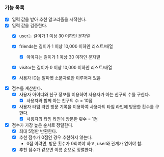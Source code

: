 ### 기능 목록
- [X] 입력 값을 받아 추천 알고리즘을 시작한다.
- [X] 입력 값을 검증한다.
  - [X] user는 길이가 1 이상 30 이하인 문자열
  - [X] friends는 길이가 1 이상 10,000 이하인 리스트/배열
    - [X] 아이디는 길이가 1 이상 30 이하인 문자열
  - [X] visitor는 길이가 0 이상 10,000 이하인 리스트/배열
  - [X] 사용자 ID는 알파벳 소문자로만 이루어져 있음


- [X] 점수를 계산한다.
  - [X] 사용자 아이디와 친구 정보를 이용하여 사용자가 아는 친구의 수를 구한다.
    - [X] 사용자와 함께 아는 친구의 수 = 10점
  - [X] 사용자 타임 라인 방문 기록을 이용하여 사용자의 타임 라인에 방문한 횟수를 구한다.
    - [X] 사용자의 타임 라인에 방문한 횟수 = 1점
- [X] 점수가 가장 높은 순서로 정렬한다.
  - [X] 최대 5명만 반환한다.
  - [X] 추천 점수가 0점인 경우 추천하지 않는다.
    - 0점 이려면, 방문 횟수가 0회여야 하고, user와 관계가 없어야 함. 
  - [X] 추천 점수가 같으면 이름 순으로 정렬한다.